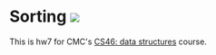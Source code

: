 # Sorting ![](https://api.travis-ci.com/gPlacide/sorting.svg?branch=master)

This is hw7 for CMC's [CS46: data structures](https://github.com/gPlacide/cmc-csci046) course.
